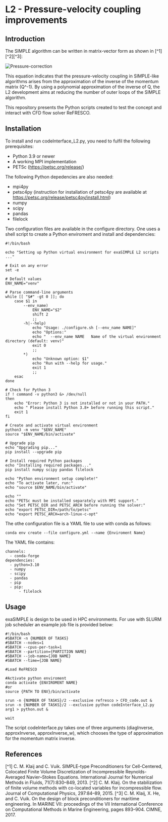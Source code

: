 # L2 - Pressure-velocity coupling improvements

## Introduction

The SIMPLE algorithm can be written in matrix-vector form as shown in [^1][^2][^3]:

![Pressure-correction](images/navier-stokes.png)

This equation indicates that the pressure-velocity coupling in SIMPLE-like algorithms arises from the approximation of the inverse of the momentum matrix (Q^-1). By using a polynomial approximation of the inverse of Q, the L2 development aims at reducing the number of outer loops of the SIMPLE algorithm.

This repository presents the Python scripts created to test the concept and interact with CFD flow solver ReFRESCO.

## Installation

To install and run codeInterface_L2.py, you need to fulfil the following prerequisites:
- Python 3.9 or newer
- A working MPI implementation
- PETSc (https://petsc.org/release/)

The following Python depedencies are also needed:
- mpi4py 
- petsc4py (instruction for installation of petsc4py are available at https://petsc.org/release/petsc4py/install.html)
- numpy 
- scipy 
- pandas 
- filelock

Two configuration files are available in the configure directory. One uses a shell script to create a Python enviroment and install and dependencies:
```
#!/bin/bash

echo "Setting up Python virtual environment for exaSIMPLE L2 scripts ..."

# Exit on any error
set -e

# Default values
ENV_NAME="venv"

# Parse command-line arguments
while [[ "$#" -gt 0 ]]; do
    case $1 in
        --env_name)
            ENV_NAME="$2"
            shift 2
            ;;
        -h|--help)
            echo "Usage: ./configure.sh [--env_name NAME]"
            echo "Options:"
            echo "  --env_name NAME   Name of the virtual environment directory (default: venv)"
            exit 0
            ;;
        *)
            echo "Unknown option: $1"
            echo "Run with --help for usage."
            exit 1
            ;;
    esac
done

# Check for Python 3
if ! command -v python3 &> /dev/null
then
    echo "Error: Python 3 is not installed or not in your PATH."
    echo " Please install Python 3.8+ before running this script."
    exit 1
fi

# Create and activate virtual environment
python3 -m venv "$ENV_NAME"
source "$ENV_NAME/bin/activate"

# Upgrade pip
echo "Upgrading pip..."
pip install --upgrade pip

# Install required Python packages
echo "Installing required packages..."
pip install numpy scipy pandas filelock

echo "Python environment setup complete!"
echo "To activate later, run:"
echo "source $ENV_NAME/bin/activate"

echo ""
echo "PETSc must be installed separately with MPI support."
echo "Set PETSC_DIR and PETSC_ARCH before running the solver:"
echo "export PETSC_DIR=/path/to/petsc"
echo "export PETSC_ARCH=arch-linux-c-opt"
```

The othe configuration file is a YAML file to use with conda as follows:
```
conda env create --file configure.yml --name {Enviroment Name}
```
The YAML file contains:
```
channels:
  - conda-forge
dependencies:
  - python=3.10
  - numpy
  - scipy
  - pandas
  - pip
  - pip:
      - filelock
```

## Usage

exaSIMPLE is design to be used in HPC environments. For use with SLURM job scheduler an example job file is provided below:
```
#!/bin/bash
#SBATCH -n {NUMBER OF TASKS}
#SBATCH --nodes=1 
#SBATCH --cpus-per-task=1
#SBATCH --partition={PARTITION NAME}
#SBATCH --job-name={JOB NAME}
#SBATCH --time={JOB NAME}

#Load ReFRESCO

#Activate python enviroment
conda activate {ENVIROMENT NAME}
#or
source {PATH TO ENV}/bin/activate

srun -n {NUMBER OF TASKS}/2 --exclusive refresco > CFD_code.out &
srun -n {NUMBER OF TASKS}/2 --exclusive python codeInterface_L2.py arg1 > python.out &

wait

```

The script codeInterface.py takes one of three arguments (diagInverse, approxInverse, approxInverse_w), which chooses the type of approximation for the momentum matrix inverse.

## References

[^1] C. M. Klaij and C. Vuik. SIMPLE-type Preconditioners for Cell-Centered, Colocated Finite Volume Discretization of Incompressible Reynolds-Averaged Navier–Stokes Equations. International Journal for Numerical Methods in Fluids, 71(7):830–849, 2013.
[^2] C. M. Klaij. On the stabilization of finite volume methods with co-located variables for incompressible flow. Journal of Computational Physics, 297:84–89, 2015.
[^3] C. M. Klaij, X. He, and C. Vuik. On the design of block preconditioners for maritime engineering. In MARINE VII: proceedings of the VII International Conference on Computational Methods in Marine Engineering, pages 893–904. CIMNE, 2017.


